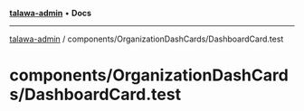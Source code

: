 [**talawa-admin**](../../../README.md) • **Docs**

***

[talawa-admin](../../../modules.md) / components/OrganizationDashCards/DashboardCard.test

# components/OrganizationDashCards/DashboardCard.test
